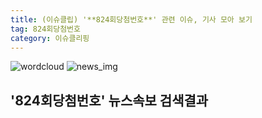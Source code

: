 ```yaml
---
title: (이슈클립) '**824회당첨번호**' 관련 이슈, 기사 모아 보기
tag: 824회당첨번호
category: 이슈클리핑
---
```

![wordcloud](https://s3.ap-northeast-2.amazonaws.com/lyrics101-wordcloud/2018-09-24-1537750094.png)
![news_img](https://user-images.githubusercontent.com/42597476/44507050-1206f400-a6e4-11e8-8d98-7ffbfebb353f.png)
## **'**824회당첨번호**'** 뉴스속보 검색결과

